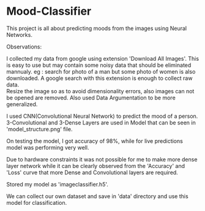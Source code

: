 # Mood-Classifier

This project is all about predicting moods from the images using Neural Networks. <br>

Observations: <br>

I collected my data from google using extension 'Download All Images'. This is easy to use but may contain some noisy data that should be eliminated mannualy. eg : search for photo of a man but some photo of women is also downloaded. A google search with this extension is enough to collect raw data. <br>
Resize the image so as to avoid dimensionality errors, also images can not be opened are removed. Also used Data Argumentation to be more generalized.<br>

I used CNN(Convolutional Neural Network) to predict the mood of a person. 3-Convolutional and 3-Dense Layers are used in Model that can be seen in 'model_structure.png' file. <br>

On testing the model, I got accuracy of 98%, while for live predictions model was performing very well.<br>

Due to hardware constraints it was not possible for me to make more dense layer network while it can be clearly observed from the 'Accuracy' and 'Loss' curve that more Dense and Convolutional layers are required.<br>

Stored my model as 'imageclassifier.h5'. <br>

We can collect our own dataset and save in 'data' directory and use this model for classification.
